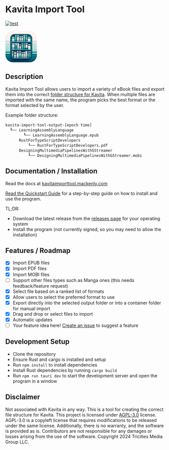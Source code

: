 # Kavita Import Tool

[![test](https://github.com/mackenly/kavita-import-tool/actions/workflows/test.yml/badge.svg)](https://github.com/mackenly/kavita-import-tool/actions/workflows/test.yml)

<img src="./app-icon.png" width="100" height="100">

## Description
Kavita Import Tool allows users to import a variety of eBook files and export them into the correct [folder structure for Kavita](https://wiki.kavitareader.com/guides/scanner/managefiles). When multiple files are imported with the same name, the program picks the best format or the format selected by the user.

Example folder structure:
```
kavita-import-tool-output-[epoch time]
  ┖── LearningAssemblyLanguage
        ┖── LearningAssemblyLanguage.epub 
      RustForTypeScriptDevelopers
          ┖── RustForTypeScriptDevelopers.pdf
      DesigningMultimediaPipelinesWithGStreamer
          ┖── DesigningMultimediaPipelinesWithGStreamer.mobi
```

## Documentation / Installation
Read the docs at [kavitaimporttool.mackenly.com](https://kavitaimporttool.mackenly.com/)

[Read the Quickstart Guide](https://kavitaimporttool.mackenly.com/quickstart) for a step-by-step guide on how to install and use the program.

TL;DR:
- Download the latest release from the [releases page](https://github.com/mackenly/kavita-import-tool/releases) for your operating system
- Install the program (not currently signed, so you may need to allow the installation)

## Features / Roadmap
- [x] Import EPUB files
- [x] Import PDF files
- [x] Import MOBI files
- [ ] Support other files types such as Manga ones (this needs feedback/feature request)
- [x] Select file based on a ranked list of formats
- [x] Allow users to select the preferred format to use
- [x] Export directly into the selected output folder or into a container folder for manual import
- [x] Drag and drop or select files to import
- [x] Automatic updates
- [ ] Your feature idea here! [Create an issue](https://github.com/mackenly/kavita-import-tool/issues/new) to suggest a feature

## Development Setup
- Clone the repository
- Ensure Rust and cargo is installed and setup 
- Run `npm install` to install dependencies
- Install Rust dependencies by running `cargo build`
- Run `npm run tauri dev` to start the development server and open the program in a window


## Disclaimer
Not associated with Kavita in any way. This is a tool for creating the correct file structure for Kavita. This project is licensed under [AGPL-3.0](./LICENSE) license. AGPL-3.0 is a copyleft license that requires modifications to be released under the same license. Additionally, there is no warranty, and the software is provided as is. Contributors are not responsible for any damages or losses arising from the use of the software. Copyright 2024 Tricities Media Group LLC.
